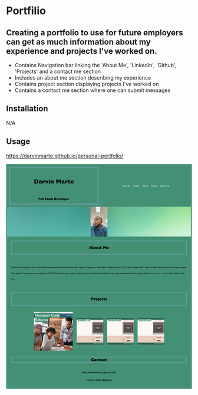 # Portfilio

## Creating a portfolio to use for future employers can get as much information about my experience and projects I've worked on.

- Contains Navigation bar linking the 'About Me', 'LinkedIn', 'Github', 'Projects' and a contact me section
- Includes an about me section describing my experience 
- Contains project section displaying projects I've worked on
- Contains a contact me section where one can submit messages

## Installation

N/A

## Usage

https://darvinmarte.github.io/personal-portfolio/

![](./assets/images/website-screenshot.png)